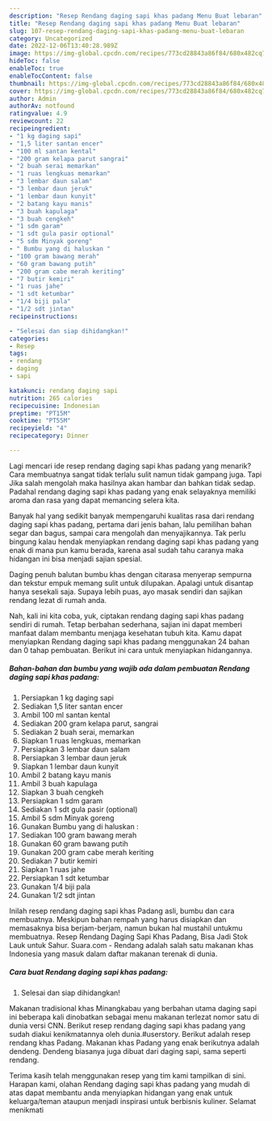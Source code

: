 ```yaml
---
description: "Resep Rendang daging sapi khas padang Menu Buat lebaran"
title: "Resep Rendang daging sapi khas padang Menu Buat lebaran"
slug: 107-resep-rendang-daging-sapi-khas-padang-menu-buat-lebaran
category: Uncategorized
date: 2022-12-06T13:40:28.989Z
image: https://img-global.cpcdn.com/recipes/773cd28843a86f84/680x482cq70/rendang-daging-sapi-khas-padang-foto-resep-utama.jpg
hideToc: false
enableToc: true
enableTocContent: false
thumbnail: https://img-global.cpcdn.com/recipes/773cd28843a86f84/680x482cq70/rendang-daging-sapi-khas-padang-foto-resep-utama.jpg
cover: https://img-global.cpcdn.com/recipes/773cd28843a86f84/680x482cq70/rendang-daging-sapi-khas-padang-foto-resep-utama.jpg
author: Admin
authorAv: notfound
ratingvalue: 4.9
reviewcount: 22
recipeingredient:
- "1 kg daging sapi"
- "1,5 liter santan encer"
- "100 ml santan kental"
- "200 gram kelapa parut sangrai"
- "2 buah serai memarkan"
- "1 ruas lengkuas memarkan"
- "3 lembar daun salam"
- "3 lembar daun jeruk"
- "1 lembar daun kunyit"
- "2 batang kayu manis"
- "3 buah kapulaga"
- "3 buah cengkeh"
- "1 sdm garam"
- "1 sdt gula pasir optional"
- "5 sdm Minyak goreng"
- " Bumbu yang di haluskan "
- "100 gram bawang merah"
- "60 gram bawang putih"
- "200 gram cabe merah keriting"
- "7 butir kemiri"
- "1 ruas jahe"
- "1 sdt ketumbar"
- "1/4 biji pala"
- "1/2 sdt jintan"
recipeinstructions:

- "Selesai dan siap dihidangkan!"
categories:
- Resep
tags:
- rendang
- daging
- sapi

katakunci: rendang daging sapi 
nutrition: 265 calories
recipecuisine: Indonesian
preptime: "PT15M"
cooktime: "PT55M"
recipeyield: "4"
recipecategory: Dinner

---
```



Lagi mencari ide resep rendang daging sapi khas padang yang menarik? Cara membuatnya sangat tidak terlalu sulit namun tidak gampang juga. Tapi Jika salah mengolah maka hasilnya akan hambar dan bahkan tidak sedap. Padahal rendang daging sapi khas padang yang enak selayaknya memiliki aroma dan rasa yang dapat memancing selera kita.


Banyak hal yang sedikit banyak mempengaruhi kualitas rasa dari rendang daging sapi khas padang, pertama dari jenis bahan, lalu pemilihan bahan segar dan bagus, sampai cara mengolah dan menyajikannya. Tak perlu bingung kalau hendak menyiapkan rendang daging sapi khas padang yang enak di mana pun kamu berada, karena asal sudah tahu caranya maka hidangan ini bisa menjadi sajian spesial.

Daging penuh balutan bumbu khas dengan citarasa menyerap sempurna dan tekstur empuk memang sulit untuk dilupakan. Apalagi untuk disantap hanya sesekali saja. Supaya lebih puas, ayo masak sendiri dan sajikan rendang lezat di rumah anda.


Nah, kali ini kita coba, yuk, ciptakan rendang daging sapi khas padang sendiri di rumah. Tetap berbahan sederhana, sajian ini dapat memberi manfaat dalam membantu menjaga kesehatan tubuh kita. Kamu dapat menyiapkan Rendang daging sapi khas padang menggunakan 24 bahan dan 0 tahap pembuatan. Berikut ini cara untuk menyiapkan hidangannya.

<!--inarticleads1-->

##### Bahan-bahan dan bumbu yang wajib ada dalam pembuatan Rendang daging sapi khas padang:

1. Persiapkan 1 kg daging sapi
1. Sediakan 1,5 liter santan encer
1. Ambil 100 ml santan kental
1. Sediakan 200 gram kelapa parut, sangrai
1. Sediakan 2 buah serai, memarkan
1. Siapkan 1 ruas lengkuas, memarkan
1. Persiapkan 3 lembar daun salam
1. Persiapkan 3 lembar daun jeruk
1. Siapkan 1 lembar daun kunyit
1. Ambil 2 batang kayu manis
1. Ambil 3 buah kapulaga
1. Siapkan 3 buah cengkeh
1. Persiapkan 1 sdm garam
1. Sediakan 1 sdt gula pasir (optional)
1. Ambil 5 sdm Minyak goreng
1. Gunakan  Bumbu yang di haluskan :
1. Sediakan 100 gram bawang merah
1. Gunakan 60 gram bawang putih
1. Gunakan 200 gram cabe merah keriting
1. Sediakan 7 butir kemiri
1. Siapkan 1 ruas jahe
1. Persiapkan 1 sdt ketumbar
1. Gunakan 1/4 biji pala
1. Gunakan 1/2 sdt jintan


Inilah resep rendang daging sapi khas Padang asli, bumbu dan cara membuatnya. Meskipun bahan rempah yang harus disiapkan dan memasaknya bisa berjam-berjam, namun bukan hal mustahil untukmu membuatnya. Resep Rendang Daging Sapi Khas Padang, Bisa Jadi Stok Lauk untuk Sahur. Suara.com - Rendang adalah salah satu makanan khas Indonesia yang masuk dalam daftar makanan terenak di dunia. 

<!--inarticleads2-->

##### Cara buat Rendang daging sapi khas padang:


1. Selesai dan siap dihidangkan!

Makanan tradisional khas Minangkabau yang berbahan utama daging sapi ini beberapa kali dinobatkan sebagai menu makanan terlezat nomor satu di dunia versi CNN. Berikut resep rendang daging sapi khas padang yang sudah diakui kenikmatannya oleh dunia.#userstory. Berikut adalah resep rendang khas Padang. Makanan khas Padang yang enak berikutnya adalah dendeng. Dendeng biasanya juga dibuat dari daging sapi, sama seperti rendang. 

Terima kasih telah menggunakan resep yang tim kami tampilkan di sini. Harapan kami, olahan Rendang daging sapi khas padang yang mudah di atas dapat membantu anda menyiapkan hidangan yang enak untuk keluarga/teman ataupun menjadi inspirasi untuk berbisnis kuliner. Selamat menikmati
